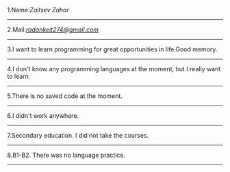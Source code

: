 1.Name:*Zaitsev Zahar*

******

2.Mail:*radankeit274@gmail.com*

****

3.I want to learn programming for great opportunities in life.Good memory.

*****

4.I don't know any programming languages at the moment, but I really want to learn.

*******

5.There is no saved code at the moment.

****

6.I didn't work anywhere.

*****

7.Secondary education. I did not take the courses.

****

8.B1-B2. There was no language practice.

*****
